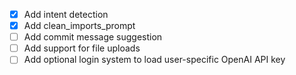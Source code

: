 - [x] Add intent detection
- [x] Add clean_imports_prompt
- [ ] Add commit message suggestion
- [ ] Add support for file uploads
- [ ] Add optional login system to load user-specific OpenAI API key
